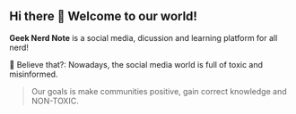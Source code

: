 ## Hi there 👋 Welcome to our world! 

<!--

**Here are some ideas to get you started:**

🙋‍♀️ A short introduction - what is your organization all about?
🌈 Contribution guidelines - how can the community get involved?
👩‍💻 Useful resources - where can the community find your docs? Is there anything else the community should know?
🍿 Fun facts - what does your team eat for breakfast?
🧙 Remember, you can do mighty things with the power of [Markdown](https://docs.github.com/github/writing-on-github/getting-started-with-writing-and-formatting-on-github/basic-writing-and-formatting-syntax)
-->

**Geek Nerd Note** is a social media, dicussion and learning platform for all nerd! 

🍿 Believe  that?: Nowadays, the social media world is full of toxic and misinformed.

> Our goals is make communities positive, gain correct knowledge and NON-TOXIC.
